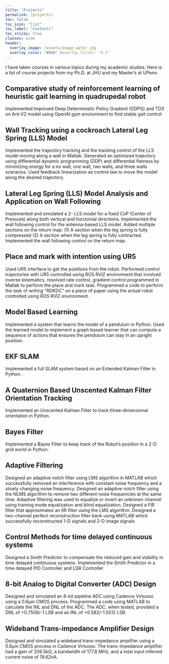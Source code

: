 ```yaml
---
title: "Projects"
permalink: /projects/
toc: false
toc_icon: "list"
toc_label: "Contents"
toc_sticky: true
classes: wide
header:
  overlay_image: /assets/Image_water.jpg
  overlay_color: "#000" #overlay_filter: "0.5"
---
```

I have taken courses in various topics during my academic studies. Here is a list of course projects from my Ph.D. at JHU and my Master’s at UPenn.

## Comparative study of reinforcement learning of heuristic gait learning in quadrupedal robot
Implemented Improved Deep Deterministic Policy Gradient (DDPG) and TD3 on Ant-V2 model using OpenAI gym environment to find stable gait control.

## Wall Tracking using a cockroach Lateral Leg Spring (LLS) Model
Implemented the trajectory tracking and the tracking control of the LLS model moving along a wall in Matlab. Generated an optimized trajectory using differential dynamic programming (DDP) and differential flatness by minimizing energy for a no wall, one wall, two walls, and three walls scenarios. Used feedback linearization as control law to move the model along the desired trajectory.

## Lateral Leg Spring (LLS) Model Analysis and Application on Wall Following
Implemented and simulated a 2- LLS model for a fixed CoP (Center of Pressure) along both vertical and horizontal directions. Implemented the wall following control for the antenna-based LLS model. Added multiple sections on the return map: (1) A section when the leg spring is fully compressed (2) A section when the leg spring is fully contracted. Implemented the wall following control on the return map.

## Place and mark with intention using UR5
Used UR5 interface to get the positions from the robot. Performed control trajectories with UR5 controlled using ROS RVIZ environment that involved inverse kinematics, resolved rate control, gradient control programmed in Matlab to perform the place and mark task. Programmed a code to perform the task of writing "RDKDC" on a piece of paper using the actual robot controlled using ROS RVIZ environment.

## Model Based Learning
Implemented a system that learns the model of a pendulum in Python. Used the learned model to implement a graph based learner that can compute a sequence of actions that ensures the pendulum can stay in an upright position.

## EKF SLAM
Implemented a full SLAM system based on an Extended Kalman Filter in Python.

## A Quaternion Based Unscented Kalman Filter Orientation Tracking
Implemented an Unscented Kalman Filter to track three-dimensional orientation in Python.

## Bayes Filter
Implemented a Bayes Filter to keep track of the Robot’s position in a 2-D grid world in Python.

## Adaptive Filtering
 Designed an adaptive notch filter using LMS algorithm in MATLAB which successfully removed an interference with constant noise frequency and a slowly changing noise frequency. Designed an adaptive notch filter using the NLMS algorithm to remove two different noise frequencies at the same time. Adaptive filtering was used to equalize or invert an unknown channel using training mode equalization and blind equalization. Designed a FIR filter that approximates an IIR filter using the LMS algorithm. Designed a two-channel perfect reconstruction filter bank using MATLAB which successfully reconstructed 1-D signals and 2-D image signals

## Control Methods for time delayed continuous systems
Designed a Smith Predictor to compensate the reduced gain and stability in time delayed continuous systems. Implemented the Smith Predictor in a time delayed PID Controller and LQR Controller

## 8-bit Analog to Digital Converter (ADC) Design
Designed and simulated an 8-bit pipeline ADC using Cadence Virtuoso using a 0.6µm CMOS process. Programmed a code using MATLAB to calculate the INL and DNL of the ADC. The ADC, when tested, provided a DNL of +0.7508/-1 LSB and an INL of +0.582/-1.5512 LSB.

## Wideband Trans-impedance Amplifier Design
Designed and simulated a wideband trans-impedance amplifier using a 0.6µm CMOS process in Cadence Virtuoso. The trans-impedance amplifier had a gain of 206.5kΩ, a bandwidth of 177.8 MHz, and a total input inferred current noise of 19.62nA.
